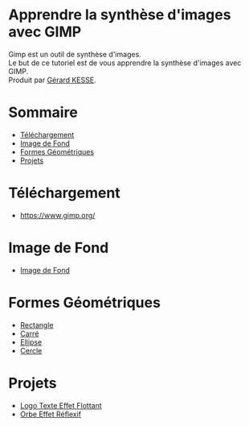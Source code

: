 # Apprendre la synthèse d'images avec GIMP 

Gimp est un outil de synthèse d'images.  
Le but de ce tutoriel est de vous apprendre la synthèse d'images avec GIMP.  
Produit par 
[Gérard KESSE](https://github.com/gkesse/ "https://github.com/gkesse").

# Sommaire
* [Téléchargement](#téléchargement "Téléchargement") 
* [Image de Fond](#image-de-fond "Image de Fond") 
* [Formes Géométriques](#formes-géométriques "Formes Géométriques") 
* [Projets](#projets "Projets") 

# Téléchargement
* https://www.gimp.org/

# Image de Fond
* [Image de Fond](Image_Fond#rectangle "Image de Fond") 

# Formes Géométriques
* [Rectangle](Rectangle#rectangle "Rectangule") 
* [Carré](Carre#carré "Carré") 
* [Ellipse](Ellipse#ellipse "Ellipse") 
* [Cercle](Cercle#cercle "Cercle") 

# Projets
* [Logo Texte Effet Flottant](Logo#logo "Logo Texte Effet Flottant") 
* [Orbe Effet Réflexif](Logo#orbe-effet-réflexif "Orbe Effet Réflexif") 
